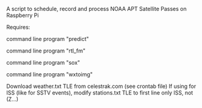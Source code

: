 A script to schedule, record and process NOAA APT Satellite Passes on Raspberry Pi

Requires:

command line program "predict"

command line program "rtl_fm"

command line program "sox"

command line program "wxtoimg"

Download weather.txt TLE from celestrak.com (see crontab file)
If using for ISS (like for SSTV events), modify stations.txt TLE to first line only ISS, not (Z...)

